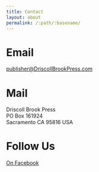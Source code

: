 ```yaml
---
title: Contact
layout: about
permalink: /:path/:basename/
---
```


# Email

[publisher@DriscollBrookPress.com](mailto:publisher@DriscollBrookPress.com)

# Mail

Driscoll Brook Press<br />
PO Box 161924<br />
Sacramento CA 95816 USA

# Follow Us

[On Facebook](https://www.facebook.com/DriscollBrookPress)
